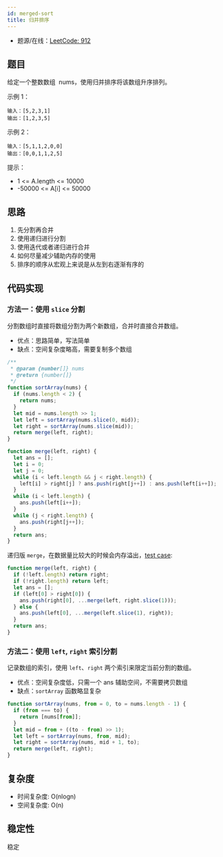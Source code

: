 ```yaml
---
id: merged-sort
title: 归并排序
---
```


- 题源/在线：[LeetCode: 912](https://leetcode-cn.com/problems/sort-an-array/)

## 题目

给定一个整数数组  nums，使用归并排序将该数组升序排列。

示例 1：

```text
输入：[5,2,3,1]
输出：[1,2,3,5]
```

示例 2：

```text
输入：[5,1,1,2,0,0]
输出：[0,0,1,1,2,5]
```

提示：

- 1 <= A.length <= 10000
- -50000 <= A[i] <= 50000

## 思路

1. 先分割再合并
2. 使用递归进行分割
3. 使用迭代或者递归进行合并
4. 如何尽量减少辅助内存的使用
5. 排序的顺序从宏观上来说是从左到右逐渐有序的

## 代码实现

### 方法一：使用 `slice` 分割

分割数组时直接将数组分割为两个新数组，合并时直接合并数组。

- 优点：思路简单，写法简单
- 缺点：空间复杂度略高，需要复制多个数组

```js
/**
 * @param {number[]} nums
 * @return {number[]}
 */
function sortArray(nums) {
  if (nums.length < 2) {
    return nums;
  }
  let mid = nums.length >> 1;
  let left = sortArray(nums.slice(0, mid));
  let right = sortArray(nums.slice(mid));
  return merge(left, right);
}

function merge(left, right) {
  let ans = [];
  let i = 0;
  let j = 0;
  while (i < left.length && j < right.length) {
    left[i] > right[j] ? ans.push(right[j++]) : ans.push(left[i++]);
  }
  while (i < left.length) {
    ans.push(left[i++]);
  }
  while (j < right.length) {
    ans.push(right[j++]);
  }
  return ans;
}
```

递归版 `merge`，在数据量比较大的时候会内存溢出，[test case](https://leetcode-cn.com/submissions/detail/31434415/testcase/):

```js
function merge(left, right) {
  if (!left.length) return right;
  if (!right.length) return left;
  let ans = [];
  if (left[0] > right[0]) {
    ans.push(right[0], ...merge(left, right.slice(1)));
  } else {
    ans.push(left[0], ...merge(left.slice(1), right));
  }
  return ans;
}
```

### 方法二：使用 `left`, `right` 索引分割

记录数组的索引，使用 `left`、`right` 两个索引来限定当前分割的数组。

- 优点：空间复杂度低，只需一个 ans 辅助空间，不需要拷贝数组
- 缺点：`sortArray` 函数略显复杂

```js
function sortArray(nums, from = 0, to = nums.length - 1) {
  if (from === to) {
    return [nums[from]];
  }
  let mid = from + ((to - from) >> 1);
  let left = sortArray(nums, from, mid);
  let right = sortArray(nums, mid + 1, to);
  return merge(left, right);
}
```

## 复杂度

- 时间复杂度: O(nlogn)
- 空间复杂度: O(n)

## 稳定性

稳定
